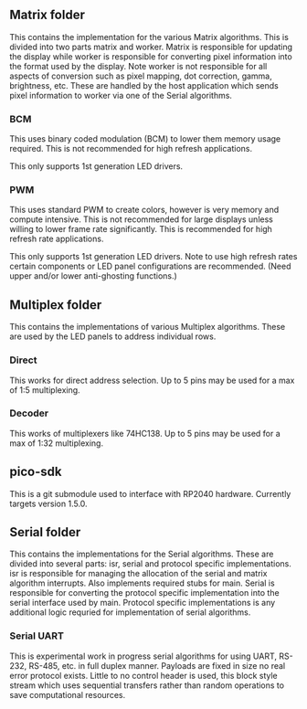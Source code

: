 ## Matrix folder
This contains the implementation for the various Matrix algorithms. This is divided into two parts matrix and worker. Matrix is responsible for updating the display while worker is responsible for converting pixel information into the format used by the display. Note worker is not responsible for all aspects of conversion such as pixel mapping, dot correction, gamma, brightness, etc. These are handled by the host application which sends pixel information to worker via one of the Serial algorithms.

### BCM
This uses binary coded modulation (BCM) to lower them memory usage required. This is not recommended for high refresh applications.

This only supports 1st generation LED drivers.

### PWM
This uses standard PWM to create colors, however is very memory and compute intensive. This is not recommended for large displays unless willing to lower frame rate significantly. This is recommended for high refresh rate applications. 

This only supports 1st generation LED drivers. Note to use high refresh rates certain components or LED panel configurations are recommended. (Need upper and/or lower anti-ghosting functions.)

## Multiplex folder
This contains the implementations of various Multiplex algorithms. These are used by the LED panels to address individual rows.

### Direct
This works for direct address selection. Up to 5 pins may be used for a max of 1:5 multiplexing.

### Decoder
This works of multiplexers like 74HC138. Up to 5 pins may be used for a max of 1:32 multiplexing.

## pico-sdk
This is a git submodule used to interface with RP2040 hardware. Currently targets version 1.5.0.

## Serial folder
This contains the implementations for the Serial algorithms. These are divided into several parts: isr, serial and protocol specific implementations. isr is responsible for managing the allocation of the serial and matrix algorithm interrupts. Also implements required stubs for main. Serial is responsible for converting the protocol specific implementation into the serial interface used by main. Protocol specific implementations is any additional logic requried for implementation of serial algorithms.

### Serial UART
This is experimental work in progress serial algorithms for using UART, RS-232, RS-485, etc. in full duplex manner. Payloads are fixed in size no real error protocol exists. Little to no control header is used, this block style stream which uses sequential transfers rather than random operations to save computational resources.